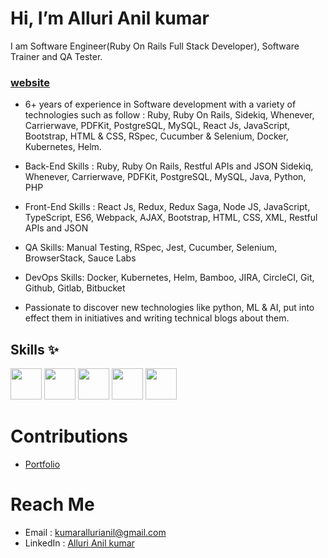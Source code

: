 # Hi, I’m Alluri Anil kumar

I am Software Engineer(Ruby On Rails Full Stack Developer), Software Trainer and QA Tester.
### [website](https://allurianilkumar.github.io/)
- 6+ years of experience in Software development with a variety of technologies such as follow
  : Ruby, Ruby On Rails, Sidekiq, Whenever, Carrierwave, PDFKit, PostgreSQL, MySQL, React Js, JavaScript, Bootstrap, HTML & CSS, RSpec, Cucumber & Selenium, Docker, Kubernetes, Helm.

- Back-End Skills : Ruby, Ruby On Rails, Restful APIs and JSON Sidekiq, Whenever, Carrierwave, PDFKit, PostgreSQL, MySQL, Java, Python, PHP
- Front-End Skills : React Js, Redux, Redux Saga, Node JS, JavaScript, TypeScript, ES6, Webpack, AJAX, Bootstrap, HTML, CSS, XML, Restful APIs and JSON
- QA Skills: Manual Testing, RSpec, Jest, Cucumber, Selenium, BrowserStack, Sauce Labs
- DevOps Skills: Docker, Kubernetes, Helm, Bamboo, JIRA, CircleCI, Git, Github, Gitlab, Bitbucket

- Passionate to discover new technologies like python, ML & AI, put into effect them in initiatives and writing technical blogs about them.

## Skills :sparkles:

<img src="https://cdn.jsdelivr.net/gh/devicons/devicon/icons/ruby/ruby-plain.svg" height="50" width="50" /> <img src="https://cdn.jsdelivr.net/gh/devicons/devicon/icons/rails/rails-plain.svg" height="50" width="50" /> <img src="https://cdn.jsdelivr.net/gh/devicons/devicon/icons/javascript/javascript-plain.svg" height="50" width="50" /> <img src="https://cdn.jsdelivr.net/gh/devicons/devicon/icons/react/react-original.svg" height="50" width="50" /> <img src="https://cdn.jsdelivr.net/gh/devicons/devicon/icons/redux/redux-original.svg" height="50" width="50" />

# Contributions

- [Portfolio](https://allurianilkumar.github.io/)

# Reach Me

- Email : kumarallurianil@gmail.com
- LinkedIn : [Alluri Anil kumar ](https://www.linkedin.com/in/allurianilkumar/)
